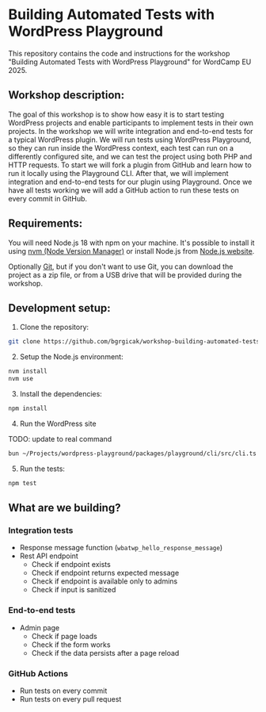 # Building Automated Tests with WordPress Playground

This repository contains the code and instructions for the workshop "Building Automated Tests with WordPress Playground" for WordCamp EU 2025.

## Workshop description:

The goal of this workshop is to show how easy it is to start testing WordPress projects and enable participants to implement tests in their own projects.
In the workshop we will write integration and end-to-end tests for a typical WordPress plugin.
We will run tests using WordPress Playground, so they can run inside the WordPress context, each test can run on a differently configured site, and we can test the project using both PHP and HTTP requests.
To start we will fork a plugin from GitHub and learn how to run it locally using the Playground CLI. After that, we will implement integration and end-to-end tests for our plugin using Playground.
Once we have all tests working we will add a GitHub action to run these tests on every commit in GitHub.

## Requirements:

You will need Node.js 18 with npm on your machine.
It's possible to install it using [nvm (Node Version Manager)](https://github.com/nvm-sh/nvm#installing-and-updating) or install Node.js from [Node.js website](https://nodejs.org/en/download/).

Optionally [Git](https://git-scm.com/downloads), but if you don't want to use Git, you can download the project as a zip file, or from a USB drive that will be provided during the workshop.

## Development setup:

1. Clone the repository:

```bash
git clone https://github.com/bgrgicak/workshop-building-automated-tests-with-wordpress-playground
```

2. Setup the Node.js environment:

```bash
nvm install
nvm use
```

3. Install the dependencies:

```bash
npm install
```

4. Run the WordPress site

TODO: update to real command

```bash
bun ~/Projects/wordpress-playground/packages/playground/cli/src/cli.ts server --autoMount
```

5. Run the tests:

```bash
npm test
```

## What are we building?

### Integration tests

- Response message function (`wbatwp_hello_response_message`)
- Rest API endpoint
  - Check if endpoint exists
  - Check if endpoint returns expected message
  - Check if endpoint is available only to admins
  - Check if input is sanitized

### End-to-end tests

- Admin page
  - Check if page loads
  - Check if the form works
  - Check if the data persists after a page reload

### GitHub Actions

- Run tests on every commit
- Run tests on every pull request
